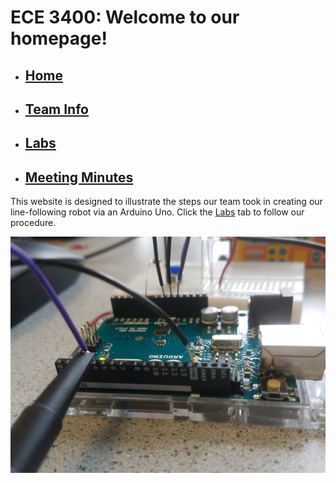 # ECE 3400: Welcome to our homepage!
* ## [Home](./index.md)
* ## [Team Info](./info.md)
* ## [Labs](./labs.md)
* ## [Meeting Minutes](./minutes.md)

This website is designed to illustrate the steps our team took in
creating our line-following robot via an Arduino Uno. Click the [Labs](./labs.md)
tab to follow our procedure.

![Arduino](./assets/images/Arduino.jpg)
